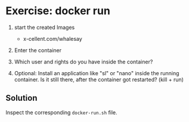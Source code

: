 # Exercise: docker run

1. start the created Images

    - x-cellent.com/whalesay

2. Enter the container

3. Which user and rights do you have inside the container?

4. Optional: Install an application like "sl" or "nano" inside the running container. Is it still there, after the container got restarted? (kill + run)

## Solution

Inspect the corresponding `docker-run.sh` file.
